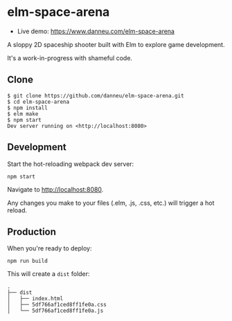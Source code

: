
# elm-space-arena

- Live demo: <https://www.danneu.com/elm-space-arena>

A sloppy 2D spaceship shooter built with Elm to explore game development.

It's a work-in-progress with shameful code.

## Clone

    $ git clone https://github.com/danneu/elm-space-arena.git
    $ cd elm-space-arena
    $ npm install
    $ elm make
    $ npm start
    Dev server running on <http://localhost:8080>

## Development

Start the hot-reloading webpack dev server:

    npm start

Navigate to <http://localhost:8080>.

Any changes you make to your files (.elm, .js, .css, etc.) will trigger
a hot reload.

## Production

When you're ready to deploy:

    npm run build

This will create a `dist` folder:

    .
    ├── dist
    │   ├── index.html 
    │   ├── 5df766af1ced8ff1fe0a.css
    │   └── 5df766af1ced8ff1fe0a.js

